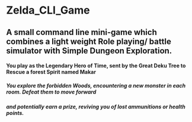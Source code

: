# Zelda_CLI_Game

## A small command line mini-game which combines a light weight Role playing/ battle simulator with Simple Dungeon Exploration.

#### You play as the Legendary Hero of Time, sent by the Great Deku Tree to Rescue a forest Spirit named Makar

##### You explore the forbidden Woods, encountering a new monster in each room. Defeat them to move forward
##### and potentially earn a prize, reviving you of lost ammunitions or health points.